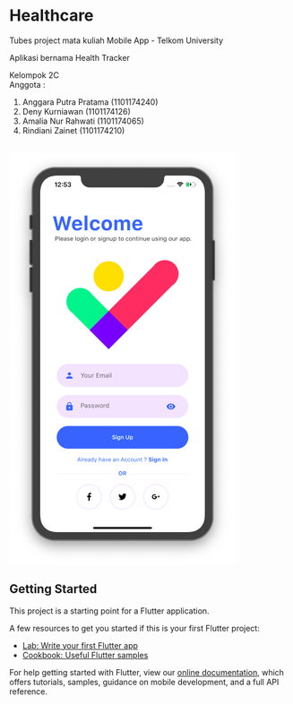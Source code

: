 # Healthcare

Tubes project mata kuliah Mobile App - Telkom University

Aplikasi bernama Health Tracker

Kelompok 2C<br>
Anggota :<br>
1. Anggara Putra Pratama  (1101174240)<br>
2. Deny Kurniawan         (1101174126)<br>
3. Amalia Nur Rahwati     (1101174065)<br>
4. Rindiani Zainet        (1101174210)<br><br>

![WelcomeScreen](welcome_screen.png)<br>


## Getting Started

This project is a starting point for a Flutter application.

A few resources to get you started if this is your first Flutter project:

- [Lab: Write your first Flutter app](https://flutter.dev/docs/get-started/codelab)
- [Cookbook: Useful Flutter samples](https://flutter.dev/docs/cookbook)

For help getting started with Flutter, view our
[online documentation](https://flutter.dev/docs), which offers tutorials,
samples, guidance on mobile development, and a full API reference.
